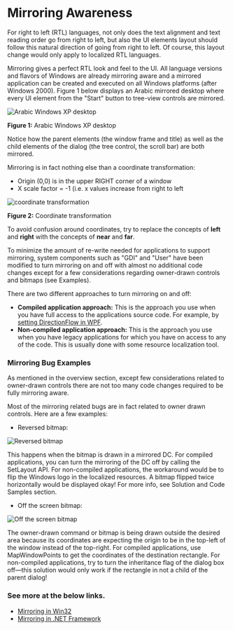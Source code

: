 

# Mirroring Awareness

For right to left (RTL) languages, not only does the text alignment and text reading order go from right to left, but also the UI elements layout should follow this natural direction of going from right to left. Of course, this layout change would only apply to localized RTL languages.

Mirroring gives a perfect RTL look and feel to the UI. All language versions and flavors of Windows are already mirroring aware and a mirrored application can be created and executed on all Windows platforms (after Windows 2000). Figure 1 below displays an Arabic mirrored desktop where every UI element from the "Start" button to tree-view controls are mirrored.

![Arabic Windows XP desktop](/media/hubs/globalization/IC124125.jpg "Arabic Windows XP desktop") 

**Figure 1:** Arabic Windows XP desktop

Notice how the parent elements (the window frame and title) as well as the child elements of the dialog (the tree control, the scroll bar) are both mirrored.

Mirroring is in fact nothing else than a coordinate transformation:

-   Origin (0,0) is in the upper RIGHT corner of a window
-   X scale factor = -1 (i.e. x values increase from right to left

![coordinate transformation](/media/hubs/globalization/IC89955.jpg "coordinate transformation") 

**Figure 2:** Coordinate transformation

To avoid confusion around coordinates, try to replace the concepts of **left** and **right** with the concepts of **near** and **far**.

To minimize the amount of re-write needed for applications to support mirroring, system components such as "GDI" and "User" have been modified to turn mirroring on and off with almost no additional code changes except for a few considerations regarding owner-drawn controls and bitmaps (see Examples).

There are two different approaches to turn mirroring on and off:

-   **Compiled application approach:** This is the approach you use when you have full access to the applications source code. For example, by [setting DirectionFlow in WPF](/dotnet/framework/wpf/advanced/bidirectional-features-in-wpf-overview).
-   **Non-compiled application approach:** This is the approach you use when you have legacy applications for which you have on access to any of the code. This is usually done with some resource localization tool.

### Mirroring Bug Examples

As mentioned in the overview section, except few considerations related to owner-drawn controls there are not too many code changes required to be fully mirroring aware.

Most of the mirroring related bugs are in fact related to owner drawn controls. Here are a few examples:

-   Reversed bitmap:

![Reversed bitmap](/media/hubs/globalization/IC163544.jpg "Reversed bitmap") 

This happens when the bitmap is drawn in a mirrored DC. For compiled applications, you can turn the mirroring of the DC off by calling the SetLayout API. For non-compiled applications, the workaround would be to flip the Windows logo in the localized resources. A bitmap flipped twice horizontally would be displayed okay! For more info, see Solution and Code Samples section.

-   Off the screen bitmap:

![Off the screen bitmap](/media/hubs/globalization/IC155140.jpg "Off the screen bitmap") 

The owner-drawn command or bitmap is being drawn outside the desired area because its coordinates are expecting the origin to be in the top-left of the window instead of the top-right. For compiled applications, use MapWindowPoints to get the coordinates of the destination rectangle. For non-compiled applications, try to turn the inheritance flag of the dialog box off—this solution would only work if the rectangle in not a child of the parent dialog!

### See more at the below links.

- [Mirroring in Win32](https://msdn.microsoft.com/library/mt691881)
- [Mirroring in .NET Framework](https://msdn.microsoft.com/library/mt691880)